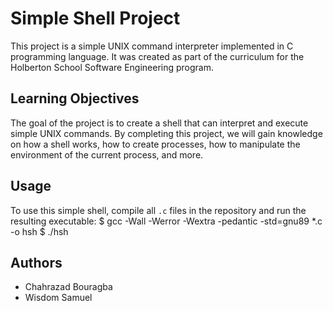 # Simple Shell Project

This project is a simple UNIX command interpreter implemented in C programming language. It was created as part of the curriculum for the Holberton School Software Engineering program.

## Learning Objectives

The goal of the project is to create a shell that can interpret and execute simple UNIX commands. By completing this project, we will gain knowledge on how a shell works, how to create processes, how to manipulate the environment of the current process, and more.

## Usage

To use this simple shell, compile all `.c` files in the repository and run the resulting executable:
$ gcc -Wall -Werror -Wextra -pedantic -std=gnu89 *.c -o hsh
$ ./hsh

## Authors

- Chahrazad Bouragba
- Wisdom Samuel
